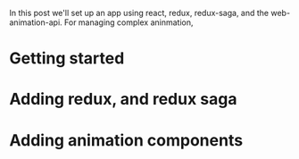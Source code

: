 <!--Greymatter
{
  "name": "React Redux Sagas with Web Animations",
  "description": "Triggering complex animations through redux sagas, using native web animation api"
}
-->


In this post we'll set up an app using react, redux, redux-saga, and the web-animation-api.  For managing complex aninmation,


# Getting started


# Adding redux, and redux saga


# Adding animation components